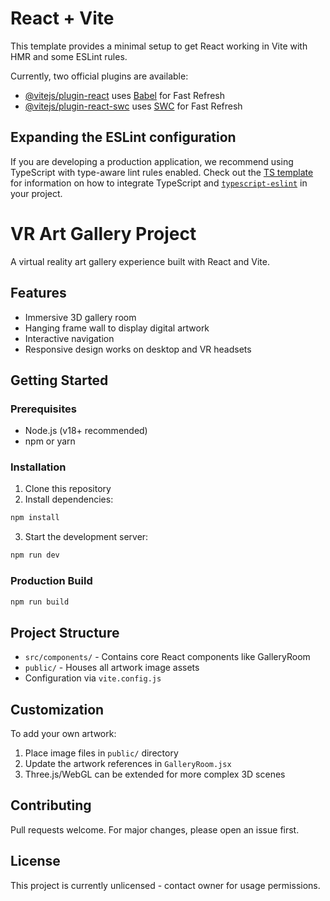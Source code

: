 # React + Vite

This template provides a minimal setup to get React working in Vite with HMR and some ESLint rules.

Currently, two official plugins are available:

- [@vitejs/plugin-react](https://github.com/vitejs/vite-plugin-react/blob/main/packages/plugin-react) uses [Babel](https://babeljs.io/) for Fast Refresh
- [@vitejs/plugin-react-swc](https://github.com/vitejs/vite-plugin-react/blob/main/packages/plugin-react-swc) uses [SWC](https://swc.rs/) for Fast Refresh

## Expanding the ESLint configuration

If you are developing a production application, we recommend using TypeScript with type-aware lint rules enabled. Check out the [TS template](https://github.com/vitejs/vite/tree/main/packages/create-vite/template-react-ts) for information on how to integrate TypeScript and [`typescript-eslint`](https://typescript-eslint.io) in your project.

# VR Art Gallery Project

A virtual reality art gallery experience built with React and Vite.

## Features

- Immersive 3D gallery room
- Hanging frame wall to display digital artwork
- Interactive navigation
- Responsive design works on desktop and VR headsets

## Getting Started

### Prerequisites

- Node.js (v18+ recommended)
- npm or yarn

### Installation

1. Clone this repository
2. Install dependencies:

```bash
npm install
```

3. Start the development server:

```bash
npm run dev
```

### Production Build

```bash
npm run build
```

## Project Structure

- `src/components/` - Contains core React components like GalleryRoom
- `public/` - Houses all artwork image assets
- Configuration via `vite.config.js`

## Customization

To add your own artwork:

1. Place image files in `public/` directory
2. Update the artwork references in `GalleryRoom.jsx`
3. Three.js/WebGL can be extended for more complex 3D scenes

## Contributing

Pull requests welcome. For major changes, please open an issue first.

## License

This project is currently unlicensed - contact owner for usage permissions.

